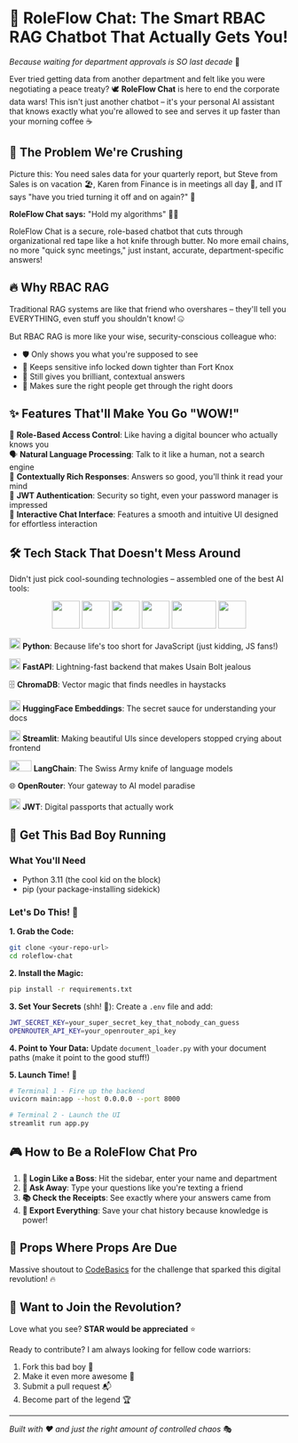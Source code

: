 # 🤖 RoleFlow Chat: The Smart RBAC RAG Chatbot That Actually Gets You! 

*Because waiting for department approvals is SO last decade* 💸

Ever tried getting data from another department and felt like you were negotiating a peace treaty? 🕊️ **RoleFlow Chat** is here to end the corporate data wars! This isn't just another chatbot – it's your personal AI assistant that knows exactly what you're allowed to see and serves it up faster than your morning coffee ☕

## 🎯 The Problem We're Crushing

Picture this: You need sales data for your quarterly report, but Steve from Sales is on vacation 🏖️, Karen from Finance is in meetings all day 📅, and IT says "have you tried turning it off and on again?" 🔄

**RoleFlow Chat says:** "Hold my algorithms" 🤖✨

RoleFlow Chat is a secure, role-based chatbot that cuts through organizational red tape like a hot knife through butter. No more email chains, no more "quick sync meetings," just instant, accurate, department-specific answers!

## 🔥 Why RBAC RAG

Traditional RAG systems are like that friend who overshares – they'll tell you EVERYTHING, even stuff you shouldn't know! 🤐

But RBAC RAG is more like your wise, security-conscious colleague who:
- 🛡️ Only shows you what you're supposed to see
- 🎯 Keeps sensitive info locked down tighter than Fort Knox
- 🧠 Still gives you brilliant, contextual answers
- 🚪 Makes sure the right people get through the right doors

## ✨ Features That'll Make You Go "WOW!"

🎪 **Role-Based Access Control**: Like having a digital bouncer who actually knows you  
🗣️ **Natural Language Processing**: Talk to it like a human, not a search engine  
🧩 **Contextually Rich Responses**: Answers so good, you'll think it read your mind  
🔐 **JWT Authentication**: Security so tight, even your password manager is impressed  
💬 **Interactive Chat Interface**: Features a smooth and intuitive UI designed for effortless interaction

## 🛠️ Tech Stack That Doesn't Mess Around

Didn't just pick cool-sounding technologies – assembled one of the best AI tools:

<div align="center">
<img src="https://cdn.jsdelivr.net/gh/devicons/devicon@latest/icons/python/python-original.svg" width="50" height="50"/>
<img src="https://cdn.jsdelivr.net/gh/devicons/devicon@latest/icons/fastapi/fastapi-original.svg" width="50" height="50"/>
<img src="https://huggingface.co/front/assets/huggingface_logo-noborder.svg" width="50" height="50"/>
<img src="https://streamlit.io/images/brand/streamlit-mark-color.svg" width="50" height="50"/>
<img src="https://python.langchain.com/img/brand/wordmark.png" width="80" height="50"/>
<img src="https://cdn.jsdelivr.net/gh/devicons/devicon@latest/icons/json/json-original.svg" width="50" height="50"/>
</div>

<img src="https://cdn.jsdelivr.net/gh/devicons/devicon@latest/icons/python/python-original.svg" width="20" height="20"/> **Python**: Because life's too short for JavaScript (just kidding, JS fans!)

<img src="https://cdn.jsdelivr.net/gh/devicons/devicon@latest/icons/fastapi/fastapi-original.svg" width="20" height="20"/> **FastAPI**: Lightning-fast backend that makes Usain Bolt jealous

🗄️ **ChromaDB**: Vector magic that finds needles in haystacks

<img src="https://huggingface.co/front/assets/huggingface_logo-noborder.svg" width="20" height="20"/> **HuggingFace Embeddings**: The secret sauce for understanding your docs

<img src="https://streamlit.io/images/brand/streamlit-mark-color.svg" width="20" height="20"/> **Streamlit**: Making beautiful UIs since developers stopped crying about frontend

<img src="https://python.langchain.com/img/brand/wordmark.png" width="40" height="20"/> **LangChain**: The Swiss Army knife of language models

🌐 **OpenRouter**: Your gateway to AI model paradise

<img src="https://cdn.jsdelivr.net/gh/devicons/devicon@latest/icons/json/json-original.svg" width="20" height="20"/> **JWT**: Digital passports that actually work

## 🚀 Get This Bad Boy Running

### What You'll Need
- Python 3.11 (the cool kid on the block)
- pip (your package-installing sidekick)

### Let's Do This! 🎯

**1. Grab the Code:**
```bash
git clone <your-repo-url>
cd roleflow-chat
```

**2. Install the Magic:**
```bash
pip install -r requirements.txt
```

**3. Set Your Secrets** (shh! 🤫):
Create a `.env` file and add:
```bash
JWT_SECRET_KEY=your_super_secret_key_that_nobody_can_guess
OPENROUTER_API_KEY=your_openrouter_api_key
```

**4. Point to Your Data:**
Update `document_loader.py` with your document paths (make it point to the good stuff!)

**5. Launch Time!** 🚀
```bash
# Terminal 1 - Fire up the backend
uvicorn main:app --host 0.0.0.0 --port 8000  

# Terminal 2 - Launch the UI
streamlit run app.py
```

## 🎮 How to Be a RoleFlow Chat Pro

1. **🔑 Login Like a Boss**: Hit the sidebar, enter your name and department
2. **💬 Ask Away**: Type your questions like you're texting a friend
3. **📚 Check the Receipts**: See exactly where your answers came from
4. **📁 Export Everything**: Save your chat history because knowledge is power!

## 🙏 Props Where Props Are Due

Massive shoutout to [CodeBasics](https://codebasics.io/challenges/resume-project-challenge) for the challenge that sparked this digital revolution! 🔥

## 🌟 Want to Join the Revolution?

Love what you see? **STAR would be appreciated** ⭐ 

Ready to contribute? I am always looking for fellow code warriors:
1. Fork this bad boy 🍴
2. Make it even more awesome 💪
3. Submit a pull request 📬
4. Become part of the legend 🏆

---

*Built with ❤️ and just the right amount of controlled chaos* 🎭
